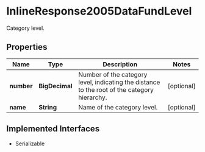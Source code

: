 

# InlineResponse2005DataFundLevel

Category level.

## Properties

Name | Type | Description | Notes
------------ | ------------- | ------------- | -------------
**number** | **BigDecimal** | Number of the category level, indicating the distance to the root of the category hierarchy. |  [optional]
**name** | **String** | Name of the category level. |  [optional]


## Implemented Interfaces

* Serializable


